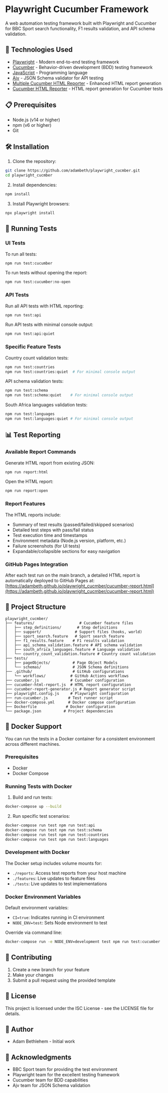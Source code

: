 # Playwright Cucumber Framework

A web automation testing framework built with Playwright and Cucumber for BBC Sport search functionality, F1 results validation, and API schema validation.

## 🚀 Technologies Used

- [Playwright](https://playwright.dev/) - Modern end-to-end testing framework
- [Cucumber](https://cucumber.io/) - Behavior-driven development (BDD) testing framework
- [JavaScript](https://developer.mozilla.org/en-US/docs/Web/JavaScript) - Programming language
- [Ajv](https://ajv.js.org/) - JSON Schema validator for API testing
- [Multiple Cucumber HTML Reporter](https://github.com/wswebcreation/multiple-cucumber-html-reporter) - Enhanced HTML report generation
- [Cucumber HTML Reporter](https://github.com/gkushang/cucumber-html-reporter) - HTML report generation for Cucumber tests

## 📋 Prerequisites

- Node.js (v14 or higher)
- npm (v6 or higher)
- Git

## 🛠️ Installation

1. Clone the repository:

```bash
git clone https://github.com/adambeth/playwright_cucmber.git
cd playwright_cucmber
```

2. Install dependencies:

```bash
npm install
```

3. Install Playwright browsers:

```bash
npx playwright install
```

## 🧪 Running Tests

### UI Tests

To run all tests:

```bash
npm run test:cucumber
```

To run tests without opening the report:

```bash
npm run test:cucumber:no-open
```

### API Tests

Run all API tests with HTML reporting:

```bash
npm run test:api
```

Run API tests with minimal console output:

```bash
npm run test:api:quiet
```

### Specific Feature Tests

Country count validation tests:

```bash
npm run test:countries
npm run test:countries:quiet  # For minimal console output
```

API schema validation tests:

```bash
npm run test:schema
npm run test:schema:quiet    # For minimal console output
```

South Africa languages validation tests:

```bash
npm run test:languages
npm run test:languages:quiet # For minimal console output
```

## 📊 Test Reporting

### Available Report Commands

Generate HTML report from existing JSON:

```bash
npm run report:html
```

Open the HTML report:

```bash
npm run report:open
```

### Report Features

The HTML reports include:

- Summary of test results (passed/failed/skipped scenarios)
- Detailed test steps with pass/fail status
- Test execution time and timestamps
- Environment metadata (Node.js version, platform, etc.)
- Failure screenshots (for UI tests)
- Expandable/collapsible sections for easy navigation

### GitHub Pages Integration

After each test run on the main branch, a detailed HTML report is automatically deployed to GitHub Pages at:
[https://adambeth.github.io/playwright_cucmber/cucumber-report.html](https://adambeth.github.io/playwright_cucmber/cucumber-report.html)

## 📁 Project Structure

```
playwright_cucmber/
├── features/                    # Cucumber feature files
│   ├── step_definitions/       # Step definitions
│   ├── support/               # Support files (hooks, world)
│   ├── sport_search.feature   # Sport search feature
│   ├── f1_results.feature    # F1 results validation
│   ├── api_schema_validation.feature # API schema validation
│   ├── south_africa_languages.feature # Language validation
│   └── country_count_validation.feature # Country count validation
├── tests/
│   ├── pageObjects/          # Page Object Models
│   └── schemas/              # JSON Schema definitions
├── .github/                  # GitHub configurations
│   └── workflows/           # GitHub Actions workflows
├── cucumber.js              # Cucumber configuration
├── cucumber-html-report.js  # HTML report configuration
├── cucumber-report-generator.js # Report generator script
├── playwright.config.js     # Playwright configuration
├── run-cucumber.js         # Test runner script
├── docker-compose.yml      # Docker compose configuration
├── Dockerfile             # Docker configuration
└── package.json          # Project dependencies
```

## 🐳 Docker Support

You can run the tests in a Docker container for a consistent environment across different machines.

### Prerequisites

- Docker
- Docker Compose

### Running Tests with Docker

1. Build and run tests:

```bash
docker-compose up --build
```

2. Run specific test scenarios:

```bash
docker-compose run test npm run test:api
docker-compose run test npm run test:schema
docker-compose run test npm run test:countries
docker-compose run test npm run test:languages
```

### Development with Docker

The Docker setup includes volume mounts for:

- `./reports`: Access test reports from your host machine
- `./features`: Live updates to feature files
- `./tests`: Live updates to test implementations

### Docker Environment Variables

Default environment variables:

- `CI=true`: Indicates running in CI environment
- `NODE_ENV=test`: Sets Node environment to test

Override via command line:

```bash
docker-compose run -e NODE_ENV=development test npm run test:cucumber
```

## 📝 Contributing

1. Create a new branch for your feature
2. Make your changes
3. Submit a pull request using the provided template

## 📄 License

This project is licensed under the ISC License - see the LICENSE file for details.

## 👥 Author

- Adam Bethlehem - Initial work

## 🙏 Acknowledgments

- BBC Sport team for providing the test environment
- Playwright team for the excellent testing framework
- Cucumber team for BDD capabilities
- Ajv team for JSON Schema validation
